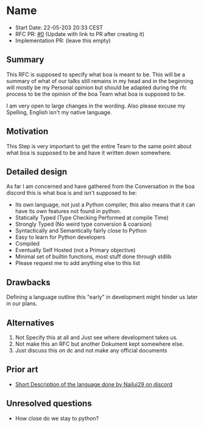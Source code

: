 # Name

- Start Date: 22-05-203 20:33 CEST
- RFC PR: [#0](https://github.com/boa-lang/boa-rfcs/pull/3) (Update with link to PR after creating it)
- Implementation PR: (leave this empty)
<!-- When when linking to the implementation PR, it should be done in the format of boa-lang/<repo>#<PR number> -->

## Summary

This RFC is supposed to specify what boa is meant to be.
This will be a summary of what of our talks still remains in my head and in the beginning will mostly be my Personal opinion but should be adapted during the rfc process to be the opinion of the boa Team what boa is supposed to be.

I am very open to large changes in the wording. Also please excuse my Spelling, English isn't my native language.

## Motivation

This Step is very important to get the entire Team to the same point about what boa is supposed to be and have it written down somewhere.

## Detailed design

As far I am concerned and have gathered from the Conversation in the boa discord this is what boa is and isn't supposed to be:
- Its own language, not just a Python compiler, this also means that it can have its own features not found in python.
- Statically Typed (Type Checking Performed at compile Time)
- Strongly Typed (No weird type conversion & coarsion)
- Syntactically and Semantically fairly close to Python
- Easy to learn for Python developers
- Compiled
- Eventually Self Hosted (not a Primary objective)
- Minimal set of builtin functions, most stuff done through stdlib
- Please request me to add anything else to this list

## Drawbacks

Defining a language outline this "early" in development might hinder us later in our plans. 

## Alternatives

1. Not Specify this at all and Just see where development takes us.
2. Not make this an RFC but another Dokument kept somewhere else.
3. Just discuss this on dc and not make any official documents

## Prior art

- [Short Description of the language done by Nailuj29 on discord](https://discord.com/channels/870735675622834237/870736575649185812/870737758568722452)

## Unresolved questions

- How close do we stay to python?
